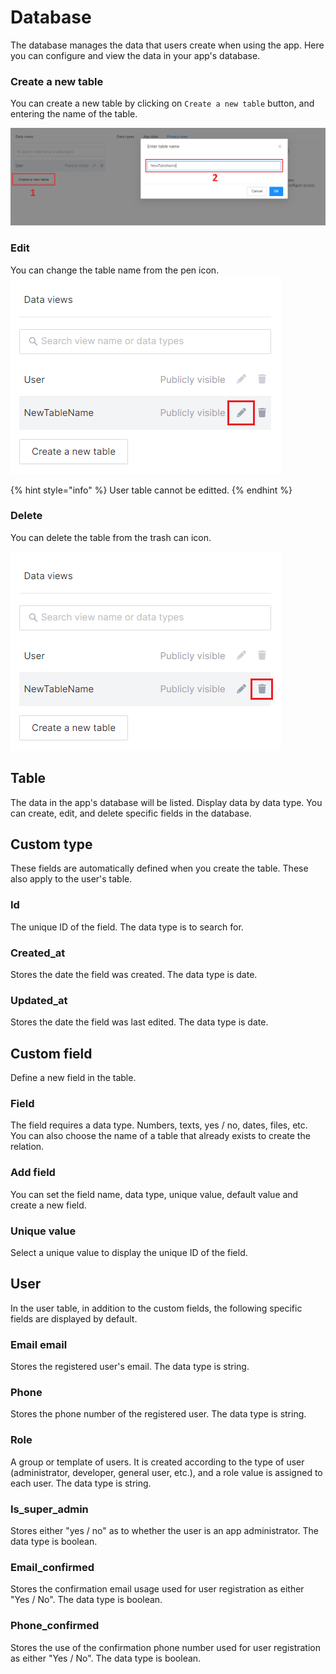 # Database

The database manages the data that users create when using the app. Here you can configure and view the data in your app's database.

### Create a new table

You can create a new table by clicking on `Create a new table` button, and entering the name of the table.

![](<../.gitbook/assets/image (4).png>)

### Edit

You can change the table name from the pen icon.\
<img src="../.gitbook/assets/image (6).png" alt="" data-size="original">

{% hint style="info" %}
User table cannot be editted.
{% endhint %}

### Delete

You can delete the table from the trash can icon.

![](<../.gitbook/assets/image (5).png>)

## Table

The data in the app's database will be listed. Display data by data type. You can create, edit, and delete specific fields in the database.

## Custom type

These fields are automatically defined when you create the table. These also apply to the user's table.

### Id

The unique ID of the field. The data type is to search for.

### Created\_at

Stores the date the field was created. The data type is date.

### Updated\_at

Stores the date the field was last edited. The data type is date.

## Custom field

Define a new field in the table.

### Field

The field requires a data type. Numbers, texts, yes / no, dates, files, etc. You can also choose the name of a table that already exists to create the relation.

### Add field

You can set the field name, data type, unique value, default value and create a new field.

### Unique value

Select a unique value to display the unique ID of the field.

## User

In the user table, in addition to the custom fields, the following specific fields are displayed by default.

### Email email

Stores the registered user's email. The data type is string.

### Phone

Stores the phone number of the registered user. The data type is string.

### Role

A group or template of users. It is created according to the type of user (administrator, developer, general user, etc.), and a role value is assigned to each user. The data type is string.

### Is\_super\_admin

Stores either "yes / no" as to whether the user is an app administrator. The data type is boolean.

### Email\_confirmed

Stores the confirmation email usage used for user registration as either "Yes / No". The data type is boolean.

### Phone\_confirmed

Stores the use of the confirmation phone number used for user registration as either "Yes / No". The data type is boolean.

##

###
